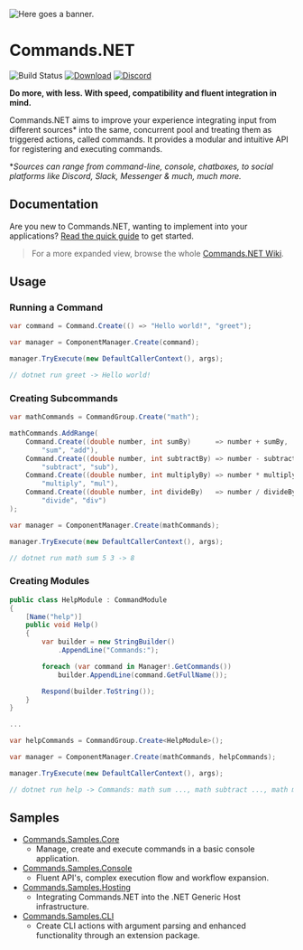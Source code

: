 ![Here goes a banner.](https://raw.githubusercontent.com/csmir/Commands.NET/refs/heads/master/img/cnetbanner_lighttrans_outline_bexp.png)

# Commands.NET

![Build Status](https://img.shields.io/github/actions/workflow/status/csmir/CSF.NET/dotnet.yml?branch=master&style=flat)
[![Download](https://img.shields.io/static/v1?style=flat&message=download%20on%20nuget&color=004880&logo=NuGet&logoColor=FFFFFF&label=)](https://nuget.org/packages/Commands.NET)
[![Discord](https://img.shields.io/discord/1092510256384450652?style=flat)](https://discord.gg/T7hCvShAx5)

**Do more, with less. With speed, compatibility and fluent integration in mind.**

Commands.NET aims to improve your experience integrating input from different sources* into the same, concurrent pool and treating them as triggered actions, called commands. It provides a modular and intuitive API for registering and executing commands.

**Sources can range from command-line, console, chatboxes, to social platforms like Discord, Slack, Messenger & much, much more.*

## Documentation

Are you new to Commands.NET, wanting to implement into your applications? 
[Read the quick guide](https://github.com/csmir/Commands.NET/wiki/Quick-Guide) to get started. 

> For a more expanded view, browse the whole [Commands.NET Wiki](https://github.com/csmir/Commands.NET/wiki).

## Usage

### Running a Command

```cs
var command = Command.Create(() => "Hello world!", "greet");

var manager = ComponentManager.Create(command);

manager.TryExecute(new DefaultCallerContext(), args);

// dotnet run greet -> Hello world!
```

### Creating Subcommands

```cs
var mathCommands = CommandGroup.Create("math");

mathCommands.AddRange(
    Command.Create((double number, int sumBy)      => number + sumBy, 
        "sum", "add"), 
    Command.Create((double number, int subtractBy) => number - subtractBy, 
        "subtract", "sub"), 
    Command.Create((double number, int multiplyBy) => number * multiplyBy, 
        "multiply", "mul"), 
    Command.Create((double number, int divideBy)   => number / divideBy, 
        "divide", "div")
);

var manager = ComponentManager.Create(mathCommands);

manager.TryExecute(new DefaultCallerContext(), args);

// dotnet run math sum 5 3 -> 8
```

### Creating Modules

```cs
public class HelpModule : CommandModule 
{
    [Name("help")]
    public void Help()
    {
        var builder = new StringBuilder()
            .AppendLine("Commands:");

        foreach (var command in Manager!.GetCommands())
            builder.AppendLine(command.GetFullName());

        Respond(builder.ToString());
    }
}

...

var helpCommands = CommandGroup.Create<HelpModule>();

var manager = ComponentManager.Create(mathCommands, helpCommands);

manager.TryExecute(new DefaultCallerContext(), args);

// dotnet run help -> Commands: math sum ..., math subtract ..., math multiply ..., math divide ..., help ...
```

## Samples

- [Commands.Samples.Core](https://github.com/csmir/Commands.NET/tree/master/src/Commands.Samples/Commands.Samples.Core)
  - Manage, create and execute commands in a basic console application.
- [Commands.Samples.Console](https://github.com/csmir/Commands.NET/tree/master/src/Commands.Samples/Commands.Samples.Console)
  - Fluent API's, complex execution flow and workflow expansion.
- [Commands.Samples.Hosting](https://github.com/csmir/Commands.NET/tree/master/src/Commands.Samples/Commands.Samples.Hosting)
  - Integrating Commands.NET into the .NET Generic Host infrastructure.
- [Commands.Samples.CLI](https://github.com/csmir/Commands.NET/tree/master/src/Commands.Samples/Commands.Samples.CLI)
  - Create CLI actions with argument parsing and enhanced functionality through an extension package.

